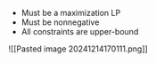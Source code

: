 - Must be a maximization LP
- Must be nonnegative
- All constraints are upper-bound

![[Pasted image 20241214170111.png]]
